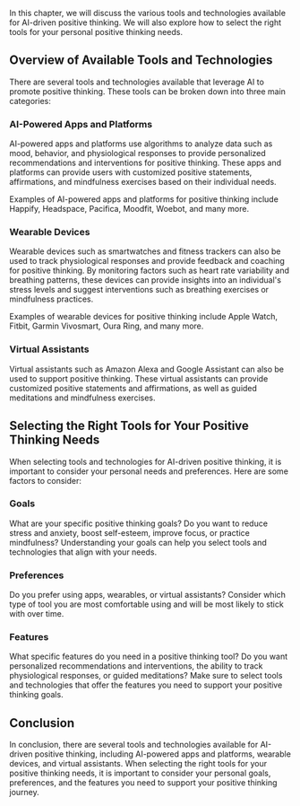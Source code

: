 
In this chapter, we will discuss the various tools and technologies available for AI-driven positive thinking. We will also explore how to select the right tools for your personal positive thinking needs.

Overview of Available Tools and Technologies
--------------------------------------------

There are several tools and technologies available that leverage AI to promote positive thinking. These tools can be broken down into three main categories:

### AI-Powered Apps and Platforms

AI-powered apps and platforms use algorithms to analyze data such as mood, behavior, and physiological responses to provide personalized recommendations and interventions for positive thinking. These apps and platforms can provide users with customized positive statements, affirmations, and mindfulness exercises based on their individual needs.

Examples of AI-powered apps and platforms for positive thinking include Happify, Headspace, Pacifica, Moodfit, Woebot, and many more.

### Wearable Devices

Wearable devices such as smartwatches and fitness trackers can also be used to track physiological responses and provide feedback and coaching for positive thinking. By monitoring factors such as heart rate variability and breathing patterns, these devices can provide insights into an individual's stress levels and suggest interventions such as breathing exercises or mindfulness practices.

Examples of wearable devices for positive thinking include Apple Watch, Fitbit, Garmin Vivosmart, Oura Ring, and many more.

### Virtual Assistants

Virtual assistants such as Amazon Alexa and Google Assistant can also be used to support positive thinking. These virtual assistants can provide customized positive statements and affirmations, as well as guided meditations and mindfulness exercises.

Selecting the Right Tools for Your Positive Thinking Needs
----------------------------------------------------------

When selecting tools and technologies for AI-driven positive thinking, it is important to consider your personal needs and preferences. Here are some factors to consider:

### Goals

What are your specific positive thinking goals? Do you want to reduce stress and anxiety, boost self-esteem, improve focus, or practice mindfulness? Understanding your goals can help you select tools and technologies that align with your needs.

### Preferences

Do you prefer using apps, wearables, or virtual assistants? Consider which type of tool you are most comfortable using and will be most likely to stick with over time.

### Features

What specific features do you need in a positive thinking tool? Do you want personalized recommendations and interventions, the ability to track physiological responses, or guided meditations? Make sure to select tools and technologies that offer the features you need to support your positive thinking goals.

Conclusion
----------

In conclusion, there are several tools and technologies available for AI-driven positive thinking, including AI-powered apps and platforms, wearable devices, and virtual assistants. When selecting the right tools for your positive thinking needs, it is important to consider your personal goals, preferences, and the features you need to support your positive thinking journey.
